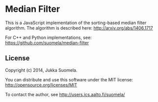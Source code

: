 Median Filter
=============

This is a JavaScript implementation of the sorting-based
median filter algorithm. The algorithm is described here:
http://arxiv.org/abs/1406.1717

For C++ and Python implementations, see:
https://github.com/suomela/median-filter


License
-------

Copyright (c) 2014, Jukka Suomela.

You can distribute and use this software under the MIT license:
http://opensource.org/licenses/MIT

To contact the author, see http://users.ics.aalto.fi/suomela/
